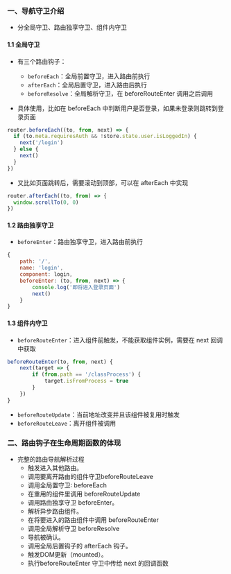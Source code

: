 
### 一、导航守卫介绍

- 分全局守卫、路由独享守卫、组件内守卫


#### 1.1 全局守卫

- 有三个路由钩子：
  - `beforeEach`：全局前置守卫，进入路由前执行
  - `afterEach`：全局后置守卫，进入路由后执行
  - `beforeResolve`：全局解析守卫，在 beforeRouteEnter 调用之后调用

- 具体使用，比如在 beforeEach 中判断用户是否登录，如果未登录则跳转到登录页面

```js
router.beforeEach((to, from, next) => {
  if (to.meta.requiresAuth && !store.state.user.isLoggedIn) {
    next('/login')
  } else {
    next()
  }
})
```

- 又比如页面跳转后，需要滚动到顶部，可以在 afterEach 中实现
```js
router.afterEach((to, from) => {
  window.scrollTo(0, 0)
})
```

#### 1.2 路由独享守卫

- `beforeEnter`：路由独享守卫，进入路由前执行

```js
{        
    path: '/',        
    name: 'login',        
    component: login,        
    beforeEnter: (to, from, next) => {          
        console.log('即将进入登录页面')          
        next()        
    }    
}
```

#### 1.3 组件内守卫

- `beforeRouteEnter`：进入组件前触发，不能获取组件实例，需要在 next 回调中获取

```js
beforeRouteEnter(to, from, next) {      
    next(target => {        
        if (from.path == '/classProcess') {          
            target.isFromProcess = true        
        }      
    })    
}
```

- `beforeRouteUpdate`：当前地址改变并且该组件被复用时触发
- `beforeRouteLeave`：离开组件被调用



### 二、路由钩子在生命周期函数的体现

- 完整的路由导航解析过程
  - 触发进入其他路由。
  - 调用要离开路由的组件守卫beforeRouteLeave
  - 调用全局置守卫∶ beforeEach
  - 在重用的组件里调用 beforeRouteUpdate
  - 调用路由独享守卫 beforeEnter。
  - 解析异步路由组件。
  - 在将要进入的路由组件中调用 beforeRouteEnter
  - 调用全局解析守卫 beforeResolve
  - 导航被确认。
  - 调用全局后置钩子的 afterEach 钩子。
  - 触发DOM更新（mounted）。
  - 执行beforeRouteEnter 守卫中传给 next 的回调函数



